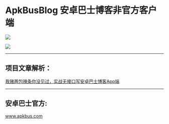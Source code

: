 # ApkBusBlog 安卓巴士博客非官方客户端

![](http://upload-images.jianshu.io/upload_images/1110736-f451008707e310bd.jpg?imageMogr2/auto-orient/strip%7CimageView2/2/w/1240)

![](http://upload-images.jianshu.io/upload_images/1110736-38facc6e28fcc719.gif?imageMogr2/auto-orient/strip)

---

## 项目文章解析：

[我赌两包辣条你没见过，实战无接口写安卓巴士博客App端](http://www.jianshu.com/p/553d973bee40)

---

## 安卓巴士官方: 
www.apkbus.com

